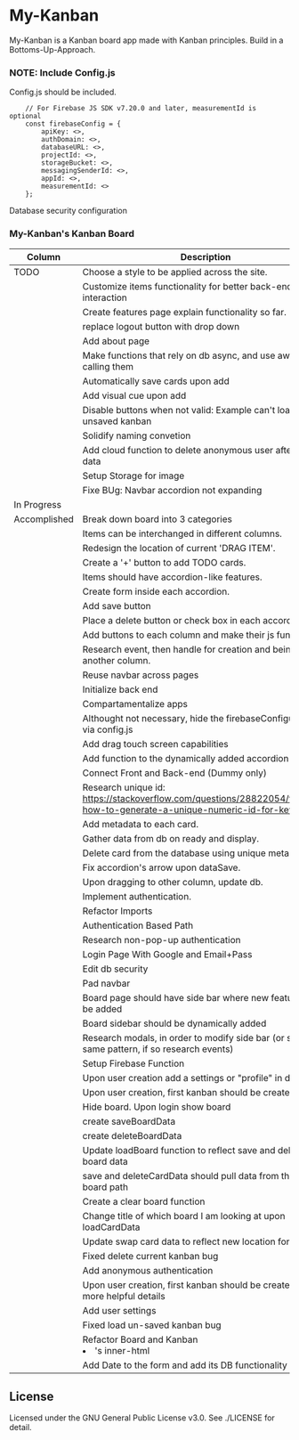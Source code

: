# My-Kanban
My-Kanban is a Kanban board app made with Kanban principles.
Build in a Bottoms-Up-Approach.

### NOTE: Include Config.js
Config.js should be included.
```.hmtl
    // For Firebase JS SDK v7.20.0 and later, measurementId is optional
    const firebaseConfig = {
        apiKey: <>,
        authDomain: <>,
        databaseURL: <>,
        projectId: <>,
        storageBucket: <>,
        messagingSenderId: <>,
        appId: <>,
        measurementId: <>
    };
```
Database security configuration 

### My-Kanban's Kanban Board

| Column             | Description                                    |
|--------------------|------------------------------------------------|
|TODO                | Choose a style to be applied across the site. |
|                    | Customize items functionality for better back-end interaction |
|                    | Create features page explain functionality so far.|
|                    | replace logout button with drop down |
|                    | Add about page |
|                    | Make functions that rely on db async, and use await when calling them |
|                    | Automatically save cards upon add|
|                    | Add visual cue upon add|
|                    | Disable buttons when not valid: Example can't load unsaved kanban|
|                    | Solidify naming convetion|
|                    | Add cloud function to delete anonymous user after given data|
|                    | Setup Storage for image|
|                    | Fixe BUg: Navbar accordion not expanding|
| In Progress        | |
| Accomplished       | Break down board into 3 categories             |
|                    | Items can be interchanged in different columns.|
|                    | Redesign the location of current 'DRAG ITEM'.   |
|                    | Create a '+' button to add TODO cards.          |
|                    | Items should have accordion-like features.|
|                    | Create form inside each accordion.       |
|                    | Add save button|
|                    | Place a delete button or check box in each accordion|
|                    | Add buttons to each column and make their js function. |
|                    | Research event, then handle for creation and being to another column.|
|                    | Reuse navbar across pages |
|                    | Initialize back end|
|                    | Compartamentalize apps|
|                    | Althought not necessary, hide the firebaseConfiguration via config.js|
|                    | Add drag touch screen capabilities|
|                    | Add function to the dynamically added accordion   |
|                    | Connect Front and Back-end (Dummy only)   |
|                    | Research unique id: https://stackoverflow.com/questions/28822054/firebase-how-to-generate-a-unique-numeric-id-for-key| experience.|
|                    | Add metadata to each card.|
|                    | Gather data from db on ready and display.|
|                    | Delete card from the database using unique meta data ID. |
|                    | Fix accordion's arrow upon dataSave. |
|                    | Upon dragging to other column, update db.   |
|                    | Implement authentication. |
|                    | Refactor Imports|
|                    | Authentication Based Path|
|                    | Research non-pop-up authentication             |
|                    | Login Page With Google and Email+Pass          |
|                    | Edit db security |
|                    | Pad navbar |
|                    | Board page should have side bar where new features will be added|
|                    | Board sidebar should be dynamically added|
|                    | Research modals, in order to modify side bar (or stick with same pattern, if so research events)|
|                    | Setup Firebase Function|
|                    | Upon user creation add a settings or "profile" in db.|
|                    | Upon user creation, first kanban should be created|
|                    | Hide board. Upon login show board|
|                    | create saveBoardData  |
|                    | create deleteBoardData  |
|                    | Update loadBoard function to reflect save and delete board data|
|                    | save and deleteCardData should pull data from the correct     board path|
|                    | Create a clear board function|
|                    | Change title of which board I am looking at upon loadCardData|
|                    | Update swap card data to reflect new location format|
|                    | Fixed delete current kanban bug|
|                    | Add anonymous authentication |
|                    | Upon user creation, first kanban should be created With more helpful details|
|                    | Add user settings|
|                    | Fixed load un-saved kanban bug|
|                    | Refactor Board and Kanban <li>'s inner-html|
|                    | Add Date to the form and add its DB functionality|






## License
Licensed under the GNU General Public License v3.0. See ./LICENSE for detail.
